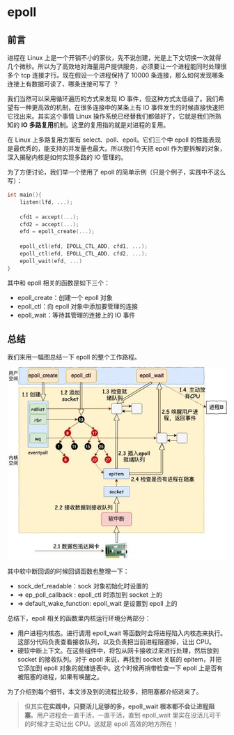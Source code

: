 # epoll

## 前言

进程在 Linux 上是一个开销不小的家伙，先不说创建，光是上下文切换一次就得几个微秒。所以为了高效地对海量用户提供服务，必须要让一个进程能同时处理很多个 tcp 连接才行。现在假设一个进程保持了 10000 条连接，那么如何发现哪条连接上有数据可读了、哪条连接可写了 ？

我们当然可以采用循环遍历的方式来发现 IO 事件，但这种方式太低级了。我们希望有一种更高效的机制，在很多连接中的某条上有 IO 事件发生的时候直接快速把它找出来。其实这个事情 Linux 操作系统已经替我们都做好了，它就是我们所熟知的 **IO 多路复用**机制。这里的复用指的就是对进程的复用。

在 Linux 上多路复用方案有 select、poll、epoll。它们三个中 epoll 的性能表现是最优秀的，能支持的并发量也最大。所以我们今天把 epoll 作为要拆解的对象，深入揭秘内核是如何实现多路的 IO 管理的。

为了方便讨论，我们举一个使用了 epoll 的简单示例（只是个例子，实践中不这么写）：

```C
int main(){
    listen(lfd, ...);
 
    cfd1 = accept(...);
    cfd2 = accept(...);
    efd = epoll_create(...);
 
    epoll_ctl(efd, EPOLL_CTL_ADD, cfd1, ...);
    epoll_ctl(efd, EPOLL_CTL_ADD, cfd2, ...);
    epoll_wait(efd, ...)
}
```

其中和 epoll 相关的函数是如下三个：

- epoll_create：创建一个 epoll 对象
- epoll_ctl：向 epoll 对象中添加要管理的连接
- epoll_wait：等待其管理的连接上的 IO 事件

## 总结

我们来用一幅图总结一下 epoll 的整个工作路程。

![494fb79a6708675c47a772a1e73062b4.png](image/494fb79a6708675c47a772a1e73062b4.png)

其中软中断回调的时候回调函数也整理一下：

- sock_def_readable：sock 对象初始化时设置的
- => ep_poll_callback : epoll_ctl 时添加到 socket 上的
- => default_wake_function: epoll_wait 是设置到 epoll 上的

总结下，epoll 相关的函数里内核运行环境分两部分：

- 用户进程内核态。进行调用 epoll_wait 等函数时会将进程陷入内核态来执行。这部分代码负责查看接收队列，以及负责把当前进程阻塞掉，让出 CPU。
- 硬软中断上下文。在这些组件中，将包从网卡接收过来进行处理，然后放到 socket 的接收队列。对于 epoll 来说，再找到 socket 关联的 epitem，并把它添加到 epoll 对象的就绪链表中。这个时候再捎带检查一下 epoll 上是否有被阻塞的进程，如果有唤醒之。

为了介绍到每个细节，本文涉及到的流程比较多，把阻塞都介绍进来了。

> 但其实**在实践中，只要活儿足够的多，epoll_wait 根本都不会让进程阻塞**。用户进程会一直干活，一直干活，直到 epoll_wait 里实在没活儿可干的时候才主动让出 CPU。这就是 epoll 高效的地方所在！
